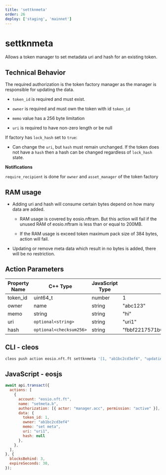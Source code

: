 ```yaml
---
title: 'settknmeta'
order: 26
deploy: ['staging', 'mainnet']
---
```


# settknmeta

Allows a token manager to set metadata uri and hash for an existing token.

## Technical Behavior

The required authorization is the token factory manager as the manager is responsible for updating the data.

- `token_id` is required and must exist.

- `owner` is required and must own the token with id `token_id`

- `memo` value has a 256 byte limitation

- `uri` is required to have non-zero length or be null

If factory has `lock_hash` set to `true`:

- Can change the `uri`, but `hash` must remain unchanged. If the token does not have a `hash` then a hash can be changed regardless of `lock_hash` state.

**Notifications**

`require_recipient` is done for `owner` and `asset_manager` of the token factory

## RAM usage

-   Adding uri and hash will consume certain bytes depend on how many data are added.

    -   RAM usage is covered by eosio.nftram. But this action will fail if the unused RAM of eosio.nftram is less than or equal to 200MB.

    -   If the RAM usage is exceed token maximum pack size of 384 bytes, action will fail.

-   Updating or remove meta data which result in no bytes is added, there will be no restriction.

## Action Parameters

| Property Name | C++ Type                | JavaScript Type | Example                                                            |
| ------------- | ----------------------- | --------------- | ------------------------------------------------------------------ |
| token_id      | uint64_t                | number          | 1                                                                  |
| owner         | name                    | string          | "abc123"                                                           |
| memo          | string                  | string          | "hi"                                                               |
| uri           | `optional<string>`      | string          | "uri1"                                                             |
| hash          | `optional<checksum256>` | string          | "fbbf2217571b6dbe2fca75b0fd3aebb5b4e247bc89e235d4d09d014bb855d1c9" |

## CLI - cleos

```bash
cleos push action eosio.nft.ft settknmeta '[1, "ab1bc2cd3ef4", "updating", "uri1", "fbbf2217571b6dbe2fca75b0fd3aebb5b4e247bc89e235d4d09d014bb855d1c9"]' -p manager.acc@active
```

## JavaScript - eosjs

```javascript
await api.transact({
  actions: [
    {
      account: "eosio.nft.ft",
      name: "setmeta.b",
      authorization: [{ actor: "manager.acc", permission: "active" }],
      data: {
        token_id: 1,
        owner: "ab1bc2cd3ef4"
        memo: "set meta",
        uri: "uri1",
        hash: null
      },
    },
  ],
}, {
  blocksBehind: 3,
  expireSeconds: 30,
});
```
